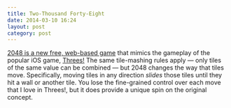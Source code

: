 ```yaml
---
title: Two-Thousand Forty-Eight 
date: 2014-03-10 16:24
layout: post
category: post
---
```

[2048 is a new free, web-based game](http://gabrielecirulli.github.io/2048/)  that mimics the gameplay of the popular iOS game, [Threes!](http://asherv.com/threes/) The same tile-mashing rules apply &mdash; only tiles of the same value can be combined &mdash; but 2048 changes the way that tiles move. Specifically, moving tiles in any direction _slides_ those tiles until they hit a wall or another tile. You lose the fine-grained control over each move that I love in Threes!, but it does provide a unique spin on the original concept.  